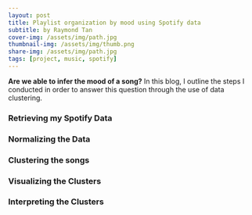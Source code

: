 ```yaml
---
layout: post
title: Playlist organization by mood using Spotify data
subtitle: by Raymond Tan
cover-img: /assets/img/path.jpg
thumbnail-img: /assets/img/thumb.png
share-img: /assets/img/path.jpg
tags: [project, music, spotify]
---
```


**Are we able to infer the mood of a song?**
In this blog, I outline the steps I conducted in order to answer this question through the use of data clustering.

### Retrieving my Spotify Data

### Normalizing the Data

### Clustering the songs

### Visualizing the Clusters

### Interpreting the Clusters
